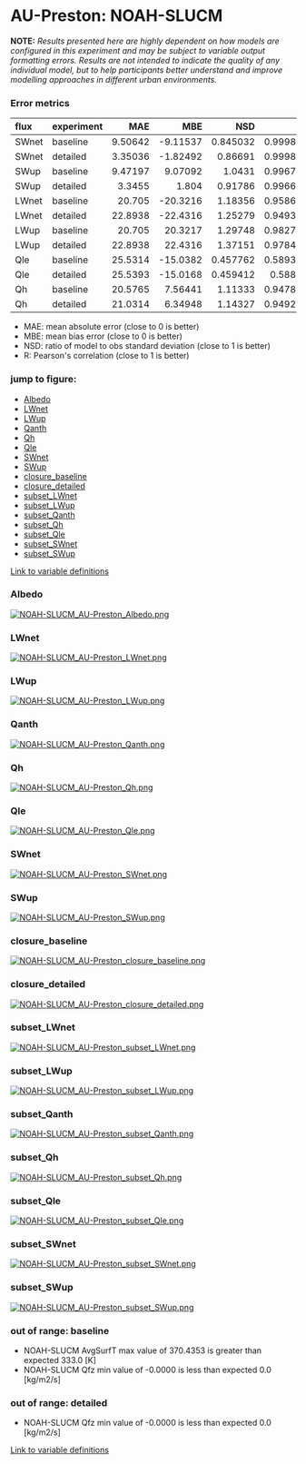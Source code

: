 # AU-Preston: NOAH-SLUCM

**NOTE:** *Results presented here are highly dependent on how models are configured in this experiment and may be subject to variable output formatting errors. Results are not intended to indicate the quality of any individual model, but to help participants better understand and improve modelling approaches in different urban environments.*

### Error metrics

| flux   | experiment   |      MAE |       MBE |      NSD |        R |
|:-------|:-------------|---------:|----------:|---------:|---------:|
| SWnet  | baseline     |  9.50642 |  -9.11537 | 0.845032 | 0.999898 |
| SWnet  | detailed     |  3.35036 |  -1.82492 | 0.86691  | 0.999899 |
| SWup   | baseline     |  9.47197 |   9.07092 | 1.0431   | 0.996724 |
| SWup   | detailed     |  3.3455  |   1.804   | 0.91786  | 0.996648 |
| LWnet  | baseline     | 20.705   | -20.3216  | 1.18356  | 0.958636 |
| LWnet  | detailed     | 22.8938  | -22.4316  | 1.25279  | 0.949314 |
| LWup   | baseline     | 20.705   |  20.3217  | 1.29748  | 0.982742 |
| LWup   | detailed     | 22.8938  |  22.4316  | 1.37151  | 0.978449 |
| Qle    | baseline     | 25.5314  | -15.0382  | 0.457762 | 0.589371 |
| Qle    | detailed     | 25.5393  | -15.0168  | 0.459412 | 0.58864  |
| Qh     | baseline     | 20.5765  |   7.56441 | 1.11333  | 0.947885 |
| Qh     | detailed     | 21.0314  |   6.34948 | 1.14327  | 0.949213 |

 - MAE: mean absolute error (close to 0 is better)
 - MBE: mean bias error (close to 0 is better)
 - NSD: ratio of model to obs standard deviation (close to 1 is better)
 - R: Pearson's correlation (close to 1 is better)

### jump to figure:
 - [Albedo](#albedo)
 - [LWnet](#lwnet)
 - [LWup](#lwup)
 - [Qanth](#qanth)
 - [Qh](#qh)
 - [Qle](#qle)
 - [SWnet](#swnet)
 - [SWup](#swup)
 - [closure_baseline](#closure_baseline)
 - [closure_detailed](#closure_detailed)
 - [subset_LWnet](#subset_lwnet)
 - [subset_LWup](#subset_lwup)
 - [subset_Qanth](#subset_qanth)
 - [subset_Qh](#subset_qh)
 - [subset_Qle](#subset_qle)
 - [subset_SWnet](#subset_swnet)
 - [subset_SWup](#subset_swup)

[Link to variable definitions](../modelattrs/variable_definitions.md)

### <a name="albedo"></a>Albedo
[![NOAH-SLUCM_AU-Preston_Albedo.png](NOAH-SLUCM_AU-Preston_Albedo.png)](NOAH-SLUCM_AU-Preston_Albedo.png)

### <a name="lwnet"></a>LWnet
[![NOAH-SLUCM_AU-Preston_LWnet.png](NOAH-SLUCM_AU-Preston_LWnet.png)](NOAH-SLUCM_AU-Preston_LWnet.png)

### <a name="lwup"></a>LWup
[![NOAH-SLUCM_AU-Preston_LWup.png](NOAH-SLUCM_AU-Preston_LWup.png)](NOAH-SLUCM_AU-Preston_LWup.png)

### <a name="qanth"></a>Qanth
[![NOAH-SLUCM_AU-Preston_Qanth.png](NOAH-SLUCM_AU-Preston_Qanth.png)](NOAH-SLUCM_AU-Preston_Qanth.png)

### <a name="qh"></a>Qh
[![NOAH-SLUCM_AU-Preston_Qh.png](NOAH-SLUCM_AU-Preston_Qh.png)](NOAH-SLUCM_AU-Preston_Qh.png)

### <a name="qle"></a>Qle
[![NOAH-SLUCM_AU-Preston_Qle.png](NOAH-SLUCM_AU-Preston_Qle.png)](NOAH-SLUCM_AU-Preston_Qle.png)

### <a name="swnet"></a>SWnet
[![NOAH-SLUCM_AU-Preston_SWnet.png](NOAH-SLUCM_AU-Preston_SWnet.png)](NOAH-SLUCM_AU-Preston_SWnet.png)

### <a name="swup"></a>SWup
[![NOAH-SLUCM_AU-Preston_SWup.png](NOAH-SLUCM_AU-Preston_SWup.png)](NOAH-SLUCM_AU-Preston_SWup.png)

### <a name="closure_baseline"></a>closure_baseline
[![NOAH-SLUCM_AU-Preston_closure_baseline.png](NOAH-SLUCM_AU-Preston_closure_baseline.png)](NOAH-SLUCM_AU-Preston_closure_baseline.png)

### <a name="closure_detailed"></a>closure_detailed
[![NOAH-SLUCM_AU-Preston_closure_detailed.png](NOAH-SLUCM_AU-Preston_closure_detailed.png)](NOAH-SLUCM_AU-Preston_closure_detailed.png)

### <a name="subset_lwnet"></a>subset_LWnet
[![NOAH-SLUCM_AU-Preston_subset_LWnet.png](NOAH-SLUCM_AU-Preston_subset_LWnet.png)](NOAH-SLUCM_AU-Preston_subset_LWnet.png)

### <a name="subset_lwup"></a>subset_LWup
[![NOAH-SLUCM_AU-Preston_subset_LWup.png](NOAH-SLUCM_AU-Preston_subset_LWup.png)](NOAH-SLUCM_AU-Preston_subset_LWup.png)

### <a name="subset_qanth"></a>subset_Qanth
[![NOAH-SLUCM_AU-Preston_subset_Qanth.png](NOAH-SLUCM_AU-Preston_subset_Qanth.png)](NOAH-SLUCM_AU-Preston_subset_Qanth.png)

### <a name="subset_qh"></a>subset_Qh
[![NOAH-SLUCM_AU-Preston_subset_Qh.png](NOAH-SLUCM_AU-Preston_subset_Qh.png)](NOAH-SLUCM_AU-Preston_subset_Qh.png)

### <a name="subset_qle"></a>subset_Qle
[![NOAH-SLUCM_AU-Preston_subset_Qle.png](NOAH-SLUCM_AU-Preston_subset_Qle.png)](NOAH-SLUCM_AU-Preston_subset_Qle.png)

### <a name="subset_swnet"></a>subset_SWnet
[![NOAH-SLUCM_AU-Preston_subset_SWnet.png](NOAH-SLUCM_AU-Preston_subset_SWnet.png)](NOAH-SLUCM_AU-Preston_subset_SWnet.png)

### <a name="subset_swup"></a>subset_SWup
[![NOAH-SLUCM_AU-Preston_subset_SWup.png](NOAH-SLUCM_AU-Preston_subset_SWup.png)](NOAH-SLUCM_AU-Preston_subset_SWup.png)

### out of range: baseline

 - NOAH-SLUCM AvgSurfT max value of 370.4353 is greater than expected 333.0 [K]
 - NOAH-SLUCM Qfz min value of -0.0000 is less than expected 0.0 [kg/m2/s]

### out of range: detailed

 - NOAH-SLUCM Qfz min value of -0.0000 is less than expected 0.0 [kg/m2/s]


[Link to variable definitions](../modelattrs/variable_definitions.md)

